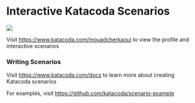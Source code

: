 # Interactive Katacoda Scenarios

[![](http://shields.katacoda.com/katacoda/mouadcherkaoui/count.svg)](https://www.katacoda.com/mouadcherkaoui "Get your profile on Katacoda.com")

Visit https://www.katacoda.com/mouadcherkaoui to view the profile and interactive scenarios

### Writing Scenarios
Visit https://www.katacoda.com/docs to learn more about creating Katacoda scenarios

For examples, visit https://github.com/katacoda/scenario-example
